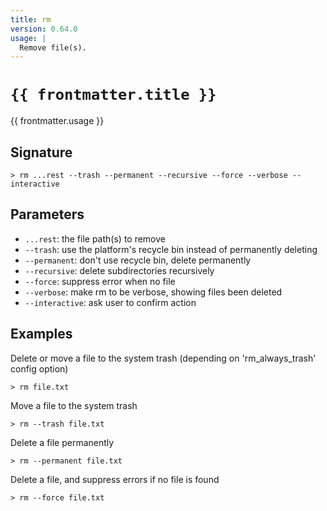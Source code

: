 ```yaml
---
title: rm
version: 0.64.0
usage: |
  Remove file(s).
---
```


<script>
  import { usePageFrontmatter } from '@vuepress/client';
  export default { computed: { frontmatter() { return usePageFrontmatter().value; } } }
</script>

# <code>{{ frontmatter.title }}</code>

<div style='white-space: pre-wrap;'>{{ frontmatter.usage }}</div>

## Signature

```> rm ...rest --trash --permanent --recursive --force --verbose --interactive```

## Parameters

 -  `...rest`: the file path(s) to remove
 -  `--trash`: use the platform's recycle bin instead of permanently deleting
 -  `--permanent`: don't use recycle bin, delete permanently
 -  `--recursive`: delete subdirectories recursively
 -  `--force`: suppress error when no file
 -  `--verbose`: make rm to be verbose, showing files been deleted
 -  `--interactive`: ask user to confirm action

## Examples

Delete or move a file to the system trash (depending on 'rm_always_trash' config option)
```shell
> rm file.txt
```

Move a file to the system trash
```shell
> rm --trash file.txt
```

Delete a file permanently
```shell
> rm --permanent file.txt
```

Delete a file, and suppress errors if no file is found
```shell
> rm --force file.txt
```
